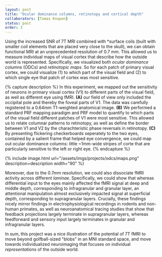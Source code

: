 ```yaml
---
layout: post
title: "Ocular dominance columns, retinotopy and cortical depth"
collaborators: [Tomas Knapen]
status: past
order: 3
---
```

Using the increased SNR of 7T MRI combined with *surface coils (built with
smaller coil elements that are placed very close to the skull), we can obtain
functional MRI at an unprecedented resolution of 0.7 mm. This allowed us
to measure individual maps of visual cortex that describe how the outside
world is represented. Specifically, we visualized both *ocular dominance
columns* (ODCs) and *retinotopic maps*. So for each patch of primary
visual cortex, we could visualize (1) to which part of the visual
field and (2) to which single eye that patch of cortex was most sensitive.

{% capture description %}
In this experiment, we mapped out the sensitivity of neurons in primary
visual cortex (V1) to different parts of the visual field, as well as
different eye using fMRI.
<strong>(A)</strong> our field of view only included the occipital pole
and thereby the foveal parts of V1. The data was carefully registered
to a 0.64mm T1-weighted anatomical image.
<strong>(B)</strong> We performed a standard PRF mapping paradigm and
PRF model to quantify to which parts of the visual field different
patches of V1 were most sensitive. This allowed us to relate
columnar patterns to retinotopy, as well as define the border between V1
and V2 by the charachteristic phase reversals in retinotopy.
<strong>(C)</strong> By presenting flickering checkerboards seperately
to the two eyes, contained by a salient frame that helped eye convergence,
we could map out ocular dominance columns: little ~1mm-wide stripes of
corte that are particularly sensitive to the left or right eye.
{% endcapture %}

{% include image.html url="/assets/imgs/projects/odcs/maps.png"
description=description width="90" %}


Moreover, due to the 0.7mm resolution, we could also dissociate fMRI activity
across different *laminae*. Specifically, we could show that whereas differential
input to the eyes mainly affected the fMRI signal at deep and middle
depth, corresponding to infragranular and granular layer, an attentional
manipulation almost exclusively impacted signal at superficial depth, corresponding
to supragranular layers. Crucially, these findings nicely mirror findings in
electrophysiological recordings in rodents and non-human primates, as well as
neuroanatomical tracing studies that show that feedback projections
largely terminate in supragranular layers, whereas feedforward and sensory
input largely terminates in granular and infragranular layers.

In sum, this project was a nice illustration of the potential of 7T fMRI
to move beyond golfball-sized "blobs" in an MNI standard space, and move
towards individualized neuroimaging that focuses on individual *representations*
of the outside world.
